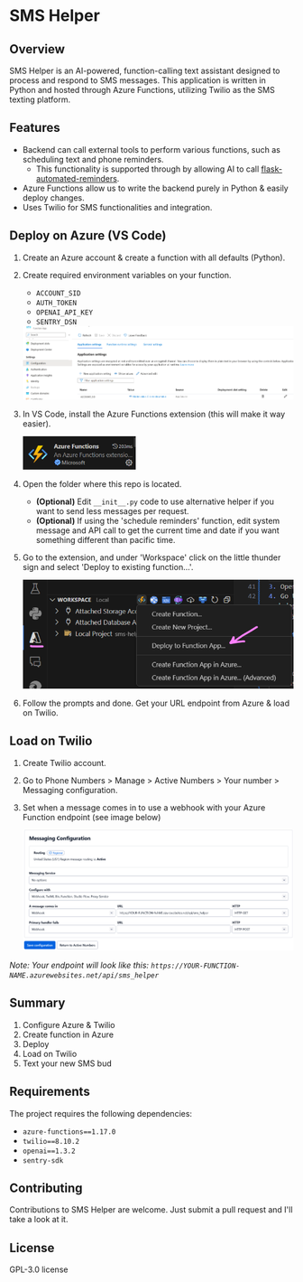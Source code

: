 # SMS Helper

## Overview
SMS Helper is an AI-powered, function-calling text assistant designed to process and respond to SMS messages. This application is written in Python and hosted through Azure Functions, utilizing Twilio as the SMS texting platform.

## Features
- Backend can call external tools to perform various functions, such as scheduling text and phone reminders. 
    - This functionality is supported through by allowing AI to call [flask-automated-reminders](https://github.com/lperezmo/flask-automated-reminders).
- Azure Functions allow us to write the backend purely in Python & easily deploy changes.
- Uses Twilio for SMS functionalities and integration.

## Deploy on Azure (VS Code)
1. Create an Azure account & create a function with all defaults (Python).
2. Create required environment variables on your function.
    - `ACCOUNT_SID`
    - `AUTH_TOKEN`
    - `OPENAI_API_KEY`
    - `SENTRY_DSN`
    
    <img src="images\azure_func_env_variables.png" alt="Setting Env variables in Azure">
2. In VS Code, install the Azure Functions extension (this will make it way easier).

    <img src="images\extension.png" alt="Extension" width="200">

3. Open the folder where this repo is located.
    * **(Optional)** Edit `__init__.py` code to use alternative helper if you want to send less messages per request.
    * **(Optional)** If using the 'schedule reminders' function, edit system message and API call to get the current time and date if you want something different than pacific time.
4. Go to the extension, and under 'Workspace' click on the little thunder sign and select 'Deploy to existing function...'.

    <img src="images\deploy.png" alt="Deploy">

5. Follow the prompts and done. Get your URL endpoint from Azure & load on Twilio.



## Load on Twilio
1. Create Twilio account.
2. Go to Phone Numbers > Manage > Active Numbers > Your number > Messaging configuration.
3. Set when a message comes in to use a webhook with your Azure Function endpoint (see image below)

    <img src="images\messaging_configuration.png" alt="Twilio config">

*Note: Your endpoint will look like this:
`https://YOUR-FUNCTION-NAME.azurewebsites.net/api/sms_helper`*

## Summary
1. Configure Azure & Twilio
2. Create function in Azure
3. Deploy
4. Load on Twilio
5. Text your new SMS bud

## Requirements
The project requires the following dependencies:
- `azure-functions==1.17.0`
- `twilio==8.10.2`
- `openai==1.3.2`
- `sentry-sdk`

## Contributing
Contributions to SMS Helper are welcome. Just submit a pull request and I'll take a look at it.

## License
 GPL-3.0 license 